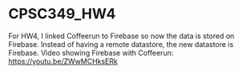 # CPSC349_HW4
For HW4, I linked Coffeerun to Firebase so now the data is stored on Firebase. Instead of having a remote datastore, the new datastore is Firebase. 
Video showing Firebase with Coffeerun: https://youtu.be/ZWwMCHksERk